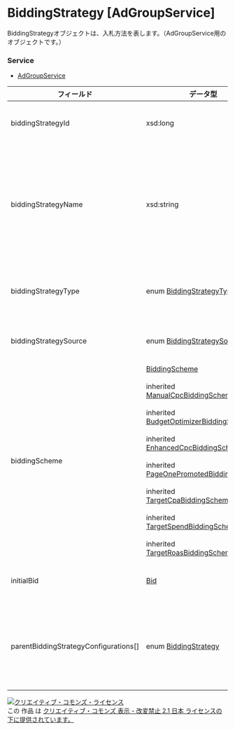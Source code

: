 # BiddingStrategy [AdGroupService]
BiddingStrategyオブジェクトは、入札方法を表します。（AdGroupService用のオブジェクトです。）
### Service
+ [AdGroupService](../services/AdGroupService.md)

| フィールド | データ型 | 説明 | ADD | SET | REMOVE | 
|---|---|---|---|---|---|
| biddingStrategyId| xsd:long| 自動入札IDです。| Opt| Opt<br>                        (updatable)| ─ |
| biddingStrategyName| xsd:string| 自動入札名です。（50文字以内になります）| ─| ─| ─ |
| biddingStrategyType| enum <a href="../data/BiddingStrategyType.md">BiddingStrategyType</a>| 自動入札タイプです。| Opt| Opt<br>                        (updatable)| ─ |
| biddingStrategySource| enum <a href="../data/BiddingStrategySource.md">BiddingStrategySource</a>| 入札ソースです。| ─| ─| ─ |
| biddingScheme| <a href="../data/BiddingScheme_nonBiddingStrategy.md">BiddingScheme</a><br><br> inherited <a href="../data/ManualCpcBiddingScheme.md">ManualCpcBiddingScheme</a><br><br> inherited <a href="../data/BudgetOptimizerBiddingScheme.md">BudgetOptimizerBiddingScheme </a><br><br> inherited <a href="../data/EnhancedCpcBiddingScheme_nonBiddingStrategy.md">EnhancedCpcBiddingScheme</a><br><br> inherited <a href="../data/PageOnePromotedBiddingScheme_nonBiddingStrategy.md">PageOnePromotedBiddingScheme </a><br><br> inherited <a href="../data/TargetCpaBiddingScheme_nonBiddingStrategy.md">TargetCpaBiddingScheme</a><br><br> inherited <a href="../data/TargetSpendBiddingScheme_nonBiddingStrategy.md">TargetSpendBiddingScheme</a><br><br> inherited <a href="../data/TargetRoasBiddingScheme_nonBiddingStrategy.md">TargetRoasBiddingScheme</a>| 自動入札設定詳細です。| ─| ─| ─ |
| initialBid| <a href="../data/Bid_AdGroup.md">Bid</a>| 入札価格です。| Opt| Opt<br>                        (updatable)| ─ |
| parentBiddingStrategyConfigurations[]| enum <a href="../data/BiddingStrategy_AdGroup.md">BiddingStrategy</a>| 上位エンティティの入札設定です。| ─| ─| ─ |
<a rel="license" href="http://creativecommons.org/licenses/by-nd/2.1/jp/"><img alt="クリエイティブ・コモンズ・ライセンス" style="border-width:0" src="https://i.creativecommons.org/l/by-nd/2.1/jp/88x31.png" /></a><br />この 作品 は <a rel="license" href="http://creativecommons.org/licenses/by-nd/2.1/jp/">クリエイティブ・コモンズ 表示 - 改変禁止 2.1 日本 ライセンスの下に提供されています。</a>
